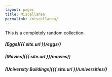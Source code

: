 ```yaml
---
layout: pagec
title: Miscellanea 
permalink: /miscellanea/
---
```


This is a completely random collection. 

##### [Eggs]({{ site.url }}/eggs/)

##### [Movies]({{ site.url }}/movies/)

##### [University Buildings]({{ site.url }}/universities/)

<!--##### [Brussels Ramen]({{ site.url }}/ramen_bru/)--!>